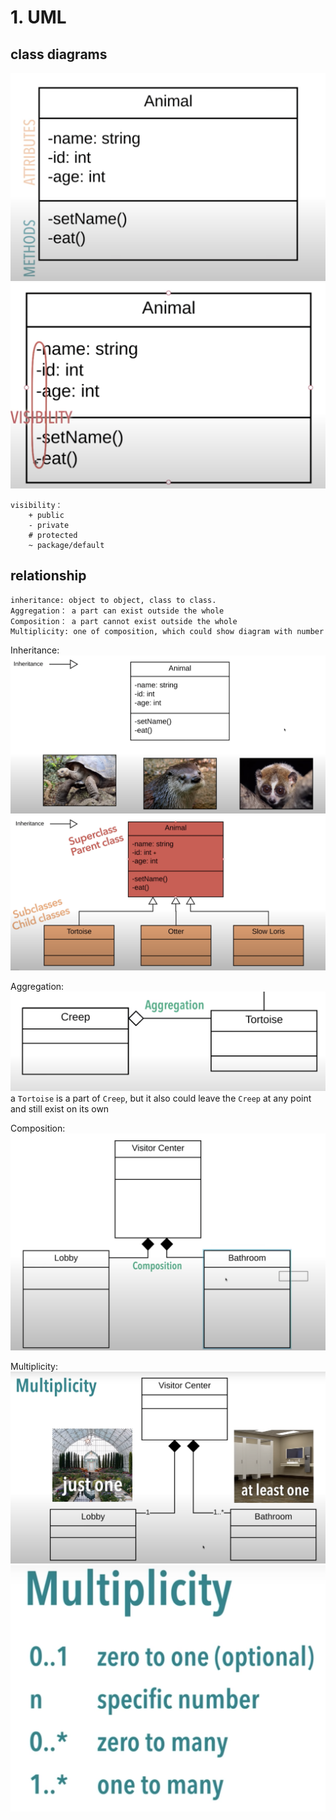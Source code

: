 # 1. UML

## class diagrams

![1](./Image/Design_Patterns/class1.png)
![2](./Image/Design_Patterns/class2.png)

```text
visibility：
    + public
    - private
    # protected
    ~ package/default
```

## relationship

```text
inheritance: object to object, class to class.
Aggregation： a part can exist outside the whole
Composition： a part cannot exist outside the whole
Multiplicity: one of composition, which could show diagram with number
```

Inheritance:
![Inheritance](./Image/Design_Patterns/relationship2.png)
![Inheritance](./Image/Design_Patterns/relationship1.png)

Aggregation:
![Aggregation](./Image/Design_Patterns/relationship3.png)
a `Tortoise` is a part of `Creep`, but  it also could leave the `Creep` at any point and still exist on its own

Composition:
![Composition](./Image/Design_Patterns/relationship4.png)

Multiplicity:
![Multiplicity](./Image/Design_Patterns/relationship5.png)
![Multiplicity](./Image/Design_Patterns/relationship6.png)

